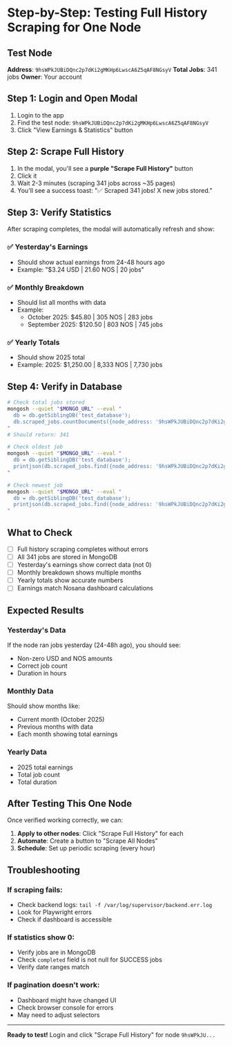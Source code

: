 # Step-by-Step: Testing Full History Scraping for One Node

## Test Node
**Address**: `9hsWPkJUBiDQnc2p7dKi2gMKHp6LwscA6Z5qAF8NGsyV`
**Total Jobs**: 341 jobs
**Owner**: Your account

## Step 1: Login and Open Modal
1. Login to the app
2. Find the test node: `9hsWPkJUBiDQnc2p7dKi2gMKHp6LwscA6Z5qAF8NGsyV`
3. Click "View Earnings & Statistics" button

## Step 2: Scrape Full History
1. In the modal, you'll see a **purple "Scrape Full History"** button
2. Click it
3. Wait 2-3 minutes (scraping 341 jobs across ~35 pages)
4. You'll see a success toast: "✅ Scraped 341 jobs! X new jobs stored."

## Step 3: Verify Statistics
After scraping completes, the modal will automatically refresh and show:

### ✅ Yesterday's Earnings
- Should show actual earnings from 24-48 hours ago
- Example: "$3.24 USD | 21.60 NOS | 20 jobs"

### ✅ Monthly Breakdown
- Should list all months with data
- Example:
  - October 2025: $45.80 | 305 NOS | 283 jobs
  - September 2025: $120.50 | 803 NOS | 745 jobs

### ✅ Yearly Totals
- Should show 2025 total
- Example: 2025: $1,250.00 | 8,333 NOS | 7,730 jobs

## Step 4: Verify in Database
```bash
# Check total jobs stored
mongosh --quiet "$MONGO_URL" --eval "
  db = db.getSiblingDB('test_database'); 
  db.scraped_jobs.countDocuments({node_address: '9hsWPkJUBiDQnc2p7dKi2gMKHp6LwscA6Z5qAF8NGsyV'})
"
# Should return: 341

# Check oldest job
mongosh --quiet "$MONGO_URL" --eval "
  db = db.getSiblingDB('test_database'); 
  printjson(db.scraped_jobs.find({node_address: '9hsWPkJUBiDQnc2p7dKi2gMKHp6LwscA6Z5qAF8NGsyV'}).sort({started: 1}).limit(1).toArray())
"

# Check newest job
mongosh --quiet "$MONGO_URL" --eval "
  db = db.getSiblingDB('test_database'); 
  printjson(db.scraped_jobs.find({node_address: '9hsWPkJUBiDQnc2p7dKi2gMKHp6LwscA6Z5qAF8NGsyV'}).sort({started: -1}).limit(1).toArray())
"
```

## What to Check
- [ ] Full history scraping completes without errors
- [ ] All 341 jobs are stored in MongoDB
- [ ] Yesterday's earnings show correct data (not 0)
- [ ] Monthly breakdown shows multiple months
- [ ] Yearly totals show accurate numbers
- [ ] Earnings match Nosana dashboard calculations

## Expected Results

### Yesterday's Data
If the node ran jobs yesterday (24-48h ago), you should see:
- Non-zero USD and NOS amounts
- Correct job count
- Duration in hours

### Monthly Data
Should show months like:
- Current month (October 2025)
- Previous months with data
- Each month showing total earnings

### Yearly Data
- 2025 total earnings
- Total job count
- Total duration

## After Testing This One Node

Once verified working correctly, we can:
1. **Apply to other nodes**: Click "Scrape Full History" for each
2. **Automate**: Create a button to "Scrape All Nodes"
3. **Schedule**: Set up periodic scraping (every hour)

## Troubleshooting

### If scraping fails:
- Check backend logs: `tail -f /var/log/supervisor/backend.err.log`
- Look for Playwright errors
- Check if dashboard is accessible

### If statistics show 0:
- Verify jobs are in MongoDB
- Check `completed` field is not null for SUCCESS jobs
- Verify date ranges match

### If pagination doesn't work:
- Dashboard might have changed UI
- Check browser console for errors
- May need to adjust selectors

---

**Ready to test!** Login and click "Scrape Full History" for node `9hsWPkJU...`
